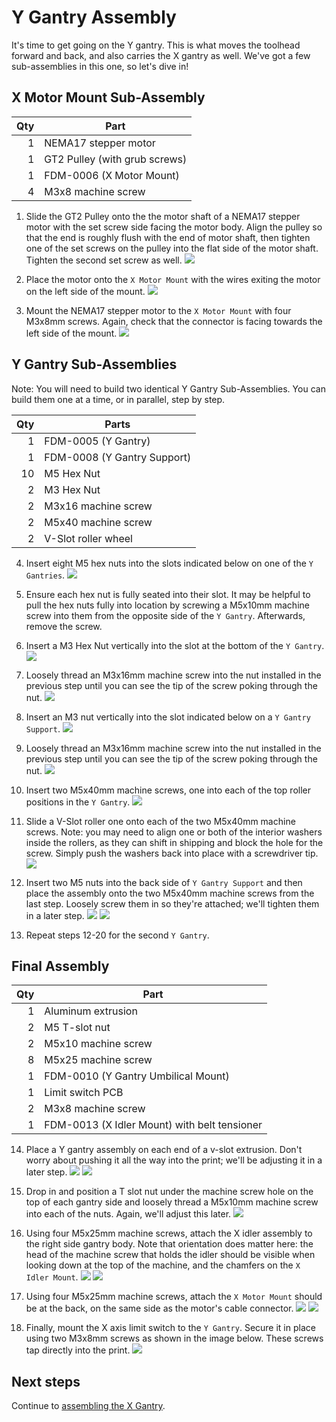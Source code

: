 # Y Gantry Assembly

It's time to get going on the Y gantry. This is what moves the toolhead forward and back, and also carries the X gantry as well. We've got a few sub-assemblies in this one, so let's dive in!

## X Motor Mount Sub-Assembly

| Qty | Part                          |
|----:|-------------------------------|
|   1 | NEMA17 stepper motor          |
|   1 | GT2 Pulley (with grub screws) |
|   1 | FDM-0006 (X Motor Mount)      |
|   4 | M3x8 machine screw            |

1. Slide the GT2 Pulley onto the the motor shaft of a NEMA17 stepper motor with the set screw side facing the motor body. Align the pulley so that the end is roughly flush with the end of motor shaft, then tighten one of the set screws on the pulley into the flat side of the motor shaft. Tighten the second set screw as well.
  ![](images/9686654f59bcb958.png)

2. Place the motor onto the `X Motor Mount` with the wires exiting the motor on the left side of the mount.
  ![](images/Y-Gantry-Assembly-Step-10-MANUAL.png)

3. Mount the NEMA17 stepper motor to the `X Motor Mount` with four M3x8mm screws. Again, check that the connector is facing towards the left side of the mount.
  ![](images/Y-Gantry-Assembly-Step-11-2.png)

## Y Gantry Sub-Assemblies

Note: You will need to build two identical Y Gantry Sub-Assemblies. You can build them one at a time, or in parallel, step by step.

| Qty | Parts                       |
|----:|-----------------------------|
|   1 | FDM-0005 (Y Gantry)         |
|   1 | FDM-0008 (Y Gantry Support) |
|  10 | M5 Hex Nut                  |
|   2 | M3 Hex Nut                  |
|   2 | M3x16 machine screw         |
|   2 | M5x40 machine screw         |
|   2 | V-Slot roller wheel         |

4. Insert eight M5 hex nuts into the slots indicated below on one of the `Y Gantries`.
  ![](images/Y-Gantry-Assembly-Step-12.png)

5. Ensure each hex nut is fully seated into their slot. It may be helpful to pull the hex nuts fully into location by screwing a M5x10mm machine screw into them from the opposite side of the `Y Gantry`. Afterwards, remove the screw.

6. Insert a M3 Hex Nut vertically into the slot at the bottom of the `Y Gantry`.
  ![](images/Y-Gantry-Assembly-Step-14.png)

7. Loosely thread an M3x16mm machine screw into the nut installed in the previous step until you can see the tip of the screw poking through the nut.
  ![](images/Y-Gantry-Assembly-Step-15.png)

8. Insert an M3 nut vertically into the slot indicated below on a `Y Gantry Support`.
  ![](images/Y-Gantry-Assembly-Step-16.png)

9. Loosely thread an M3x16mm machine screw into the nut installed in the previous step until you can see the tip of the screw poking through the nut.
  ![](images/Y-Gantry-Assembly-Step-17.png)

10. Insert two M5x40mm machine screws, one into each of the top roller positions in the `Y Gantry`.
  ![](images/Y-Gantry-Assembly-Step-18.png)

11. Slide a V-Slot roller one onto each of the two M5x40mm machine screws. Note: you may need to align one or both of the interior washers inside the rollers, as they can shift in shipping and block the hole for the screw. Simply push the washers back into place with a screwdriver tip.
  ![](images/Y-Gantry-Assembly-Step-19.png)

12. Insert two M5 nuts into the back side of `Y Gantry Support` and then place the assembly onto the two M5x40mm machine screws from the last step. Loosely screw them in so they're attached; we'll tighten them in a later step.
  ![](images/Y-Gantry-Assembly-Step-20.png)
  ![](images/Y-Gantry-Assembly-Step-20-2.png)

13. Repeat steps 12-20 for the second `Y Gantry`.

## Final Assembly

| Qty | Part                                         |
|----:|----------------------------------------------|
|   1 | Aluminum extrusion                           |
|   2 | M5 T-slot nut                                |
|   2 | M5x10 machine screw                          |
|   8 | M5x25 machine screw                          |
|   1 | FDM-0010 (Y Gantry Umbilical Mount)          |
|   1 | Limit switch PCB                             |
|   2 | M3x8 machine screw                           |
|   1 | FDM-0013 (X Idler Mount) with belt tensioner |

14. Place a Y gantry assembly on each end of a v-slot extrusion. Don't worry about pushing it all the way into the print; we'll be adjusting it in a later step.
  ![](images/Y-Gantry-Assembly-Step-22-2.png)
  ![](images/Y-Gantry-Assembly-Step-22.png)

15. Drop in and position a T slot nut under the machine screw hole on the top of each gantry side and loosely thread a M5x10mm machine screw into each of the nuts. Again, we'll adjust this later.
  ![](images/Y-Gantry-Assembly-Step-23.png)

16. Using four M5x25mm machine screws, attach the X idler assembly to the right side gantry body. Note that orientation does matter here: the head of the machine screw that holds the idler should be visible when looking down at the top of the machine, and the chamfers on the `X Idler Mount`.
  ![](images/Y-Gantry-Assembly-Step-24-ALT.png)
  ![](images/Y-Gantry-Assembly-Step-24-2.png)

17. Using four M5x25mm machine screws, attach the `X Motor Mount` should be at the back, on the same side as the motor's cable connector.
  ![](images/Y-Gantry-Assembly-Step-25.png)
  ![](images/Y-Gantry-Assembly-Step-25-2.png)

18. Finally, mount the X axis limit switch to the `Y Gantry`. Secure it in place using two M3x8mm screws as shown in the image below. These screws tap directly into the print.
  ![](images/Y-Gantry-Assembly-Step-26.png)

## Next steps

Continue to [assembling the X Gantry](../7-x-gantry-assembly/index.md).

